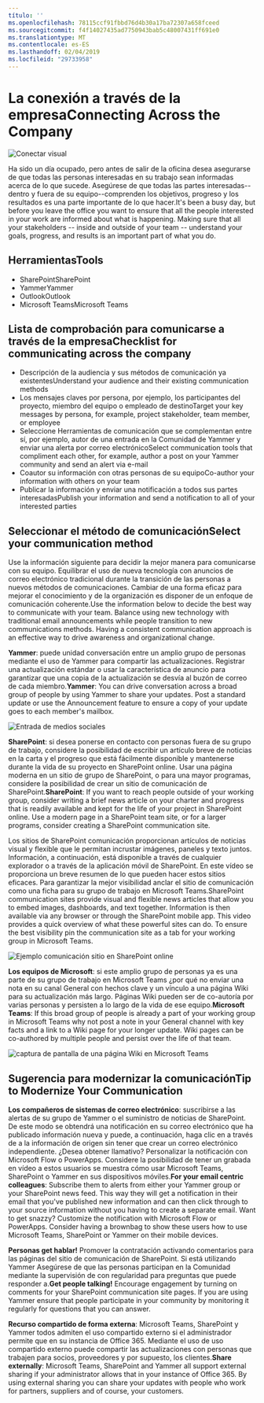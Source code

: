 ```yaml
---
título: ''
ms.openlocfilehash: 78115ccf91fbbd76d4b30a17ba72307a658fceed
ms.sourcegitcommit: f4f14027435ad7750943bab5c48007431ff691e0
ms.translationtype: MT
ms.contentlocale: es-ES
ms.lasthandoff: 02/04/2019
ms.locfileid: "29733958"
---
```

# <a name="connecting-across-the-company"></a><span data-ttu-id="f0183-102">La conexión a través de la empresa</span><span class="sxs-lookup"><span data-stu-id="f0183-102">Connecting Across the Company</span></span>

![Conectar visual](media/ditl_crosscompany.png)

<span data-ttu-id="f0183-p101">Ha sido un día ocupado, pero antes de salir de la oficina desea asegurarse de que todas las personas interesadas en su trabajo sean informadas acerca de lo que sucede. Asegúrese de que todas las partes interesadas--dentro y fuera de su equipo--comprenden los objetivos, progreso y los resultados es una parte importante de lo que hacer.</span><span class="sxs-lookup"><span data-stu-id="f0183-p101">It's been a busy day, but before you leave the office you want to ensure that all the people interested in your work are informed about what is happening. Making sure that all your stakeholders -- inside and outside of your team -- understand your goals, progress, and results is an important part of what you do.</span></span>  

## <a name="tools"></a><span data-ttu-id="f0183-106">Herramientas</span><span class="sxs-lookup"><span data-stu-id="f0183-106">Tools</span></span>
- <span data-ttu-id="f0183-107">SharePoint</span><span class="sxs-lookup"><span data-stu-id="f0183-107">SharePoint</span></span>
- <span data-ttu-id="f0183-108">Yammer</span><span class="sxs-lookup"><span data-stu-id="f0183-108">Yammer</span></span>
- <span data-ttu-id="f0183-109">Outlook</span><span class="sxs-lookup"><span data-stu-id="f0183-109">Outlook</span></span>
- <span data-ttu-id="f0183-110">Microsoft Teams</span><span class="sxs-lookup"><span data-stu-id="f0183-110">Microsoft Teams</span></span> 

## <a name="checklist-for-communicating-across-the-company"></a><span data-ttu-id="f0183-111">Lista de comprobación para comunicarse a través de la empresa</span><span class="sxs-lookup"><span data-stu-id="f0183-111">Checklist for communicating across the company</span></span>
- <span data-ttu-id="f0183-112">Descripción de la audiencia y sus métodos de comunicación ya existentes</span><span class="sxs-lookup"><span data-stu-id="f0183-112">Understand your audience and their existing communication methods</span></span>
- <span data-ttu-id="f0183-113">Los mensajes claves por persona, por ejemplo, los participantes del proyecto, miembro del equipo o empleado de destino</span><span class="sxs-lookup"><span data-stu-id="f0183-113">Target your key messages by persona, for example, project stakeholder, team member, or employee</span></span>
- <span data-ttu-id="f0183-114">Seleccione Herramientas de comunicación que se complementan entre sí, por ejemplo, autor de una entrada en la Comunidad de Yammer y enviar una alerta por correo electrónico</span><span class="sxs-lookup"><span data-stu-id="f0183-114">Select communication tools that compliment each other, for example, author a post on your Yammer community and send an alert via e-mail</span></span> 
- <span data-ttu-id="f0183-115">Coautor su información con otras personas de su equipo</span><span class="sxs-lookup"><span data-stu-id="f0183-115">Co-author your information with others on your team</span></span>
- <span data-ttu-id="f0183-116">Publicar la información y enviar una notificación a todos sus partes interesadas</span><span class="sxs-lookup"><span data-stu-id="f0183-116">Publish your information and send a notification to all of your interested parties</span></span> 
 
## <a name="select-your-communication-method"></a><span data-ttu-id="f0183-117">Seleccionar el método de comunicación</span><span class="sxs-lookup"><span data-stu-id="f0183-117">Select your communication method</span></span>
<span data-ttu-id="f0183-p102">Use la información siguiente para decidir la mejor manera para comunicarse con su equipo. Equilibrar el uso de nueva tecnología con anuncios de correo electrónico tradicional durante la transición de las personas a nuevos métodos de comunicaciones. Cambiar de una forma eficaz para mejorar el conocimiento y de la organización es disponer de un enfoque de comunicación coherente.</span><span class="sxs-lookup"><span data-stu-id="f0183-p102">Use the information below to decide the best way to communicate with your team. Balance using new technology with traditional email announcements while people transition to new communications methods. Having a consistent communication approach is an effective way to drive awareness and organizational change.</span></span> 

<span data-ttu-id="f0183-p103">**Yammer**: puede unidad conversación entre un amplio grupo de personas mediante el uso de Yammer para compartir las actualizaciones. Registrar una actualización estándar o usar la característica de anuncio para garantizar que una copia de la actualización se desvía al buzón de correo de cada miembro.</span><span class="sxs-lookup"><span data-stu-id="f0183-p103">**Yammer**: You can drive conversation across a broad group of people by using Yammer to share your updates. Post a standard update or use the Announcement feature to ensure a copy of your update goes to each member's mailbox.</span></span> 

![Entrada de medios sociales](media/ditl_IT-Service-News.png)

<span data-ttu-id="f0183-p104">**SharePoint**: si desea ponerse en contacto con personas fuera de su grupo de trabajo, considere la posibilidad de escribir un artículo breve de noticias en la carta y el progreso que está fácilmente disponible y mantenerse durante la vida de su proyecto en SharePoint online. Usar una página moderna en un sitio de grupo de SharePoint, o para una mayor programas, considere la posibilidad de crear un sitio de comunicación de SharePoint.</span><span class="sxs-lookup"><span data-stu-id="f0183-p104">**SharePoint**: If you want to reach people outside of your  working group, consider writing a brief news article on your charter and progress that is readily available and kept for the life of your project in SharePoint online. Use a modern page in a SharePoint team site, or for a larger programs, consider creating a SharePoint communication site.</span></span> 

<span data-ttu-id="f0183-p105">Los sitios de SharePoint comunicación proporcionan artículos de noticias visual y flexible que le permitan incrustar imágenes, paneles y texto juntos. Información, a continuación, está disponible a través de cualquier explorador o a través de la aplicación móvil de SharePoint. En este vídeo se proporciona un breve resumen de lo que pueden hacer estos sitios eficaces. Para garantizar la mejor visibilidad anclar el sitio de comunicación como una ficha para su grupo de trabajo en Microsoft Teams.</span><span class="sxs-lookup"><span data-stu-id="f0183-p105">SharePoint communication sites provide visual and flexible news articles that allow you to embed images, dashboards, and text together. Information is then available via any browser or through the SharePoint mobile app. This video provides a quick overview of what these powerful sites can do. To ensure the best visibility pin the communication site as a tab for your working group in Microsoft Teams.</span></span>

![Ejemplo comunicación sitio en SharePoint online](media/ditl_Comm-Site.png)

<span data-ttu-id="f0183-p106">**Los equipos de Microsoft**: si este amplio grupo de personas ya es una parte de su grupo de trabajo en Microsoft Teams ¿por qué no enviar una nota en su canal General con hechos clave y un vínculo a una página Wiki para su actualización más largo.  Páginas Wiki pueden ser de co-autoría por varias personas y persisten a lo largo de la vida de ese equipo.</span><span class="sxs-lookup"><span data-stu-id="f0183-p106">**Microsoft Teams**:  If this broad group of people is already a part of your working group in Microsoft Teams why not post a note in your General channel with key facts and a link to a Wiki page for your longer update.  Wiki pages can be co-authored by multiple people and persist over the life of that team.</span></span> 

![captura de pantalla de una página Wiki en Microsoft Teams](media/ditl_Teams-Wiki.png)

## <a name="tip-to-modernize-your-communication"></a><span data-ttu-id="f0183-134">Sugerencia para modernizar la comunicación</span><span class="sxs-lookup"><span data-stu-id="f0183-134">Tip to Modernize Your Communication</span></span>

<span data-ttu-id="f0183-p107">**Los compañeros de sistemas de correo electrónico**: suscribirse a las alertas de su grupo de Yammer o el suministro de noticias de SharePoint.  De este modo se obtendrá una notificación en su correo electrónico que ha publicado información nueva y puede, a continuación, haga clic en a través de a la información de origen sin tener que crear un correo electrónico independiente.  ¿Desea obtener llamativo?  Personalizar la notificación con Microsoft Flow o PowerApps. Considere la posibilidad de tener un grabada en vídeo a estos usuarios se muestra cómo usar Microsoft Teams, SharePoint o Yammer en sus dispositivos móviles.</span><span class="sxs-lookup"><span data-stu-id="f0183-p107">**For your email centric colleagues**: Subscribe them to alerts from either your Yammer group or your SharePoint news feed.  This way they will get a notification in their email that you've published new information and can then click through to your source information without you having to create a separate email.  Want to get snazzy?  Customize the notification with Microsoft Flow or PowerApps. Consider having a brownbag to show these users how to use Microsoft Teams, SharePoint or Yammer on their mobile devices.</span></span> 

<span data-ttu-id="f0183-p108">**Personas get hablar!** Promover la contratación activando comentarios para las páginas del sitio de comunicación de SharePoint.  Si está utilizando Yammer Asegúrese de que las personas participan en la Comunidad mediante la supervisión de con regularidad para preguntas que puede responder a.</span><span class="sxs-lookup"><span data-stu-id="f0183-p108">**Get people talking!** Encourage engagement by turning on comments for your SharePoint communication site pages.  If you are using Yammer ensure that people participate in your community by monitoring it regularly for questions that you can answer.</span></span> 

<span data-ttu-id="f0183-p109">**Recurso compartido de forma externa**: Microsoft Teams, SharePoint y Yammer todos admiten el uso compartido externo si el administrador permite que en su instancia de Office 365.  Mediante el uso de uso compartido externo puede compartir las actualizaciones con personas que trabajen para socios, proveedores y por supuesto, los clientes.</span><span class="sxs-lookup"><span data-stu-id="f0183-p109">**Share externally**:  Microsoft Teams, SharePoint and Yammer all support external sharing if your administrator allows that in your instance of Office 365.  By using external sharing you can share your updates with people who work for partners, suppliers and of course, your customers.</span></span>